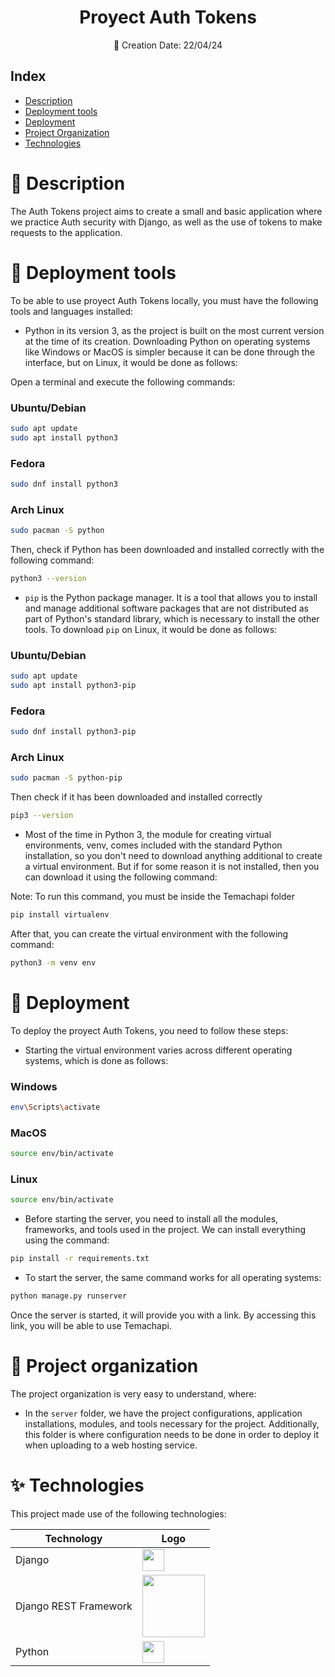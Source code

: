 <div align="center">   
<h1> Proyect Auth Tokens </h1> 
📅 Creation Date: 22/04/24  
</div> 
 
## Index


- [Description](#🎯-description)  
- [Deployment tools](#🔧​deployment-tools) 
- [Deployment](#💽-deployment) 
- [Project Organization](#📁-project-organization)
- [Technologies](#✨-technologies)


  

# 🎯 Description

The Auth Tokens project aims to create a small and basic application where we practice Auth security with Django, as well as the use of tokens to make requests to the application.

# 🔧​ Deployment tools  
 
To be able to use proyect Auth Tokens locally, you must have the following tools and languages installed: <br> 
- Python in its version 3, as the project is built on the most current version at the time of its creation. Downloading Python on operating systems like Windows or MacOS is simpler because it can be done through the interface, but on Linux, it would be done as follows:
  
Open a terminal and execute the following commands: <br>
<h3> Ubuntu/Debian </h3> 

```bash
sudo apt update
sudo apt install python3
```

<h3> Fedora </h3> 

```bash
sudo dnf install python3
```

<h3> Arch Linux </h3> 

```bash
sudo pacman -S python
```

Then, check if Python has been downloaded and installed correctly with the following command:

```bash
python3 --version
```

- `pip` is the Python package manager. It is a tool that allows you to install and manage additional software packages that are not distributed as part of Python's standard library, which is necessary to install the other tools. To download `pip` on Linux, it would be done as follows:

<h3> Ubuntu/Debian </h3> 

```bash
sudo apt update
sudo apt install python3-pip
```

<h3> Fedora </h3> 

```bash
sudo dnf install python3-pip
```

<h3> Arch Linux </h3> 

```bash
sudo pacman -S python-pip
```

Then check if it has been downloaded and installed correctly
```bash
pip3 --version
```

- Most of the time in Python 3, the module for creating virtual environments, venv, comes included with the standard Python installation, so you don't need to download anything additional to create a virtual environment. But if for some reason it is not installed, then you can download it using the following command:

Note: To run this command, you must be inside the Temachapi folder
```bash
pip install virtualenv
```

After that, you can create the virtual environment with the following command:
```bash
python3 -m venv env
```

# 💽 Deployment

To deploy the proyect Auth Tokens, you need to follow these steps: 

- Starting the virtual environment varies across different operating systems, which is done as follows:

<h3> Windows </h3> 

```bash
env\Scripts\activate
```

<h3> MacOS </h3> 

```bash
source env/bin/activate
```

<h3> Linux </h3> 

```bash
source env/bin/activate
```

- Before starting the server, you need to install all the modules, frameworks, and tools used in the project. We can install everything using the command:
```bash
pip install -r requirements.txt
```

- To start the server, the same command works for all operating systems:

```bash
python manage.py runserver
```
Once the server is started, it will provide you with a link. By accessing this link, you will be able to use Temachapi.

# 📁​ Project organization  

The project organization is very easy to understand, where: 

- In the `server` folder, we have the project configurations, application installations, modules, and tools necessary for the project. Additionally, this folder is where configuration needs to be done in order to deploy it when uploading to a web hosting service.
   
# ✨ Technologies
This project made use of the following technologies: 
  

| Technology         | Logo                                                                                                                             |
|--------------------|----------------------------------------------------------------------------------------------------------------------------------|
| Django             | <img src="https://www.vectorlogo.zone/logos/djangoproject/djangoproject-icon.svg" width="35">                                                                                                         |
| Django REST Framework | <img src="https://upload.vectorlogo.zone/logos/djangoproject/images/3a96fc19-0d1b-43de-86d6-5e506122ea1d.svg" width="100">                                                                                   |
| Python             | <img src="https://www.vectorlogo.zone/logos/python/python-icon.svg" width="35">                                                                                                         |

 

  